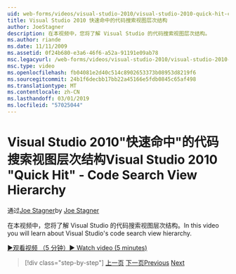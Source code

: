 ```yaml
---
uid: web-forms/videos/visual-studio-2010/visual-studio-2010-quick-hit-code-search-view-hierarchy
title: Visual Studio 2010 快速命中的代码搜索视图层次结构
author: JoeStagner
description: 在本视频中，您将了解 Visual Studio 的代码搜索视图层次结构。
ms.author: riande
ms.date: 11/11/2009
ms.assetid: 0f24b680-e3a6-46f6-a52a-91191e09ab78
msc.legacyurl: /web-forms/videos/visual-studio-2010/visual-studio-2010-quick-hit-code-search-view-hierarchy
msc.type: video
ms.openlocfilehash: fb04081e2d40c514c8902653373b08953d8219f6
ms.sourcegitcommit: 24b1f6decbb17bb22a45166e5fdb0845c65af498
ms.translationtype: MT
ms.contentlocale: zh-CN
ms.lasthandoff: 03/01/2019
ms.locfileid: "57025044"
---
```

<a name="visual-studio-2010-quick-hit---code-search-view-hierarchy"></a><span data-ttu-id="c85b0-103">Visual Studio 2010"快速命中"的代码搜索视图层次结构</span><span class="sxs-lookup"><span data-stu-id="c85b0-103">Visual Studio 2010 "Quick Hit" - Code Search View Hierarchy</span></span>
====================
<span data-ttu-id="c85b0-104">通过[Joe Stagner](https://github.com/JoeStagner)</span><span class="sxs-lookup"><span data-stu-id="c85b0-104">by [Joe Stagner](https://github.com/JoeStagner)</span></span>

<span data-ttu-id="c85b0-105">在本视频中，您将了解 Visual Studio 的代码搜索视图层次结构。</span><span class="sxs-lookup"><span data-stu-id="c85b0-105">In this video you will learn about Visual Studio's code search view hierarchy.</span></span>

[<span data-ttu-id="c85b0-106">&#9654;观看视频 （5 分钟）</span><span class="sxs-lookup"><span data-stu-id="c85b0-106">&#9654; Watch video (5 minutes)</span></span>](https://channel9.msdn.com/Blogs/ASP-NET-Site-Videos/visual-studio-2010-quick-hit-code-search-view-hierarchy)

> [!div class="step-by-step"]
> <span data-ttu-id="c85b0-107">[上一页](visual-studio-2010-quick-hit-code-optimized-profile.md)
> [下一页](visual-studio-2010-quick-hit-intellisense-smart-lists.md)</span><span class="sxs-lookup"><span data-stu-id="c85b0-107">[Previous](visual-studio-2010-quick-hit-code-optimized-profile.md)
[Next](visual-studio-2010-quick-hit-intellisense-smart-lists.md)</span></span>
